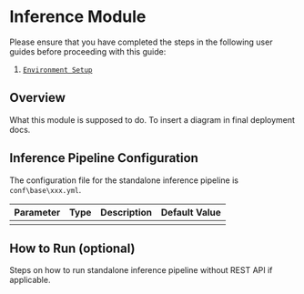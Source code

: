 # Inference Module

Please ensure that you have completed the steps in the following user guides before proceeding with this guide:

1. [`Environment Setup`](2-setup.md)

## Overview

What this module is supposed to do. To insert a diagram in final deployment docs.

## Inference Pipeline Configuration

The configuration file for the standalone inference pipeline is `conf\base\xxx.yml`.

|Parameter|Type|Description|Default Value|
|:-|:-:|:-|-|
| | | | |

## How to Run (optional)

Steps on how to run standalone inference pipeline without REST API if applicable.